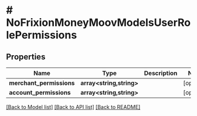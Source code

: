 # # NoFrixionMoneyMoovModelsUserRolePermissions

## Properties

Name | Type | Description | Notes
------------ | ------------- | ------------- | -------------
**merchant_permissions** | **array<string,string>** |  | [optional]
**account_permissions** | **array<string,string>** |  | [optional]

[[Back to Model list]](../../README.md#models) [[Back to API list]](../../README.md#endpoints) [[Back to README]](../../README.md)
